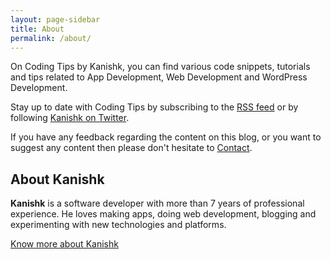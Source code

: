 ```yaml
---
layout: page-sidebar
title: About
permalink: /about/
---
```


On Coding Tips by Kanishk, you can find various code snippets, tutorials and tips related to App Development, Web Development and WordPress Development.

Stay up to date with Coding Tips by subscribing to the <a href="http://feeds.feedburner.com/supercodingtips" target="_blank">RSS feed</a> or by following <a href="https://twitter.com/kanishkkunal" target="_blank">Kanishk on Twitter</a>.

If you have any feedback regarding the content on this blog, or you want to suggest any content then please don't hesitate to <a href="http://kanishkkunal.in/contact-me/" target="_blank">Contact</a>.
<h2>About Kanishk</h2>

<strong>Kanishk</strong> is a software developer with more than 7 years of professional experience. He loves making apps, doing web development, blogging and experimenting with new technologies and platforms.

<a class="ghost-button" href="http://kanishkkunal.in/" target="_blank">Know more about Kanishk</a>
